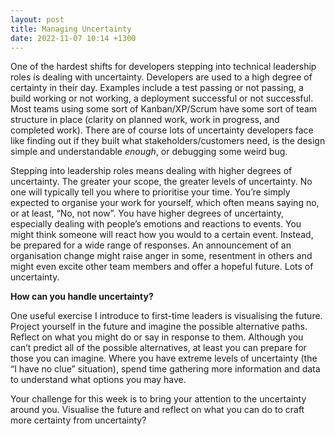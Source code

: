 ```yaml
---
layout: post
title: Managing Uncertainty
date: 2022-11-07 10:14 +1300
---
```


One of the hardest shifts for developers stepping into technical leadership roles is dealing with uncertainty. Developers are used to a high degree of certainty in their day. Examples include a test passing or not passing, a build working or not working, a deployment successful or not successful. Most teams using some sort of Kanban/XP/Scrum have some sort of team structure in place (clarity on planned work, work in progress, and completed work). There are of course lots of uncertainty developers face like finding out if they built what stakeholders/customers need, is the design simple and understandable _enough_, or debugging some weird bug.

Stepping into leadership roles means dealing with higher degrees of uncertainty. The greater your scope, the greater levels of uncertainty. No one will typically tell you where to prioritise your time. You’re simply expected to organise your work for yourself, which often means saying no, or at least, “No, not now”. You have higher degrees of uncertainty, especially dealing with people’s emotions and reactions to events. You might think someone will react how you would to a certain event. Instead, be prepared for a wide range of responses. An announcement of an organisation change might raise anger in some, resentment in others and might even excite other team members and offer a hopeful future. Lots of uncertainty.

**How can you handle uncertainty?**

One useful exercise I introduce to first-time leaders is visualising the future. Project yourself in the future and imagine the possible alternative paths. Reflect on what you might do or say in response to them. Although you can’t predict all of the possible alternatives, at least you can prepare for those you can imagine. Where you have extreme levels of uncertainty (the “I have no clue” situation), spend time gathering more information and data to understand what options you may have.

Your challenge for this week is to bring your attention to the uncertainty around you. Visualise the future and reflect on what you can do to craft more certainty from uncertainty?
